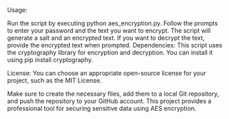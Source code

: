 Usage:

Run the script by executing python aes_encryption.py.
Follow the prompts to enter your password and the text you want to encrypt.
The script will generate a salt and an encrypted text.
If you want to decrypt the text, provide the encrypted text when prompted.
Dependencies:
This script uses the cryptography library for encryption and decryption. You can install it using pip install cryptography.

License: You can choose an appropriate open-source license for your project, such as the MIT License.

Make sure to create the necessary files, add them to a local Git repository, and push the repository to your GitHub account. This project provides a professional tool for securing sensitive data using AES encryption.
